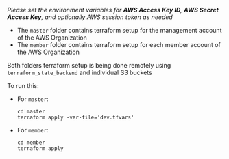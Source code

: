 _Please set the environment variables for **AWS Access Key ID**, **AWS Secret Access Key**, and optionally AWS session token as needed_

* The `master` folder contains terraform setup for the management account of the AWS Organization
* The `member` folder contains terraform setup for each member account of the AWS Organization

Both folders terraform setup is being done remotely using `terraform_state_backend` and individual S3 buckets

To run this:
* For `master`:
    ```
    cd master
    terraform apply -var-file='dev.tfvars'
    ```
* For `member`:
    ```
    cd member
    terraform apply
    ```